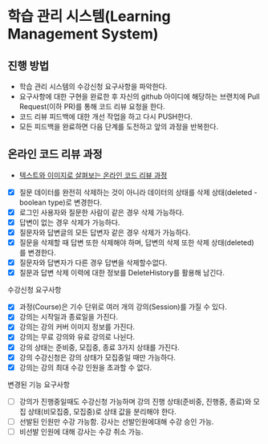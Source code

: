 # 학습 관리 시스템(Learning Management System)
## 진행 방법
* 학습 관리 시스템의 수강신청 요구사항을 파악한다.
* 요구사항에 대한 구현을 완료한 후 자신의 github 아이디에 해당하는 브랜치에 Pull Request(이하 PR)를 통해 코드 리뷰 요청을 한다.
* 코드 리뷰 피드백에 대한 개선 작업을 하고 다시 PUSH한다.
* 모든 피드백을 완료하면 다음 단계를 도전하고 앞의 과정을 반복한다.

## 온라인 코드 리뷰 과정
* [텍스트와 이미지로 살펴보는 온라인 코드 리뷰 과정](https://github.com/next-step/nextstep-docs/tree/master/codereview)

-[x] 질문 데이터를 완전히 삭제하는 것이 아니라 데이터의 상태를 삭제 상태(deleted - boolean type)로 변경한다.
-[x] 로그인 사용자와 질문한 사람이 같은 경우 삭제 가능하다.
-[x] 답변이 없는 경우 삭제가 가능하다.
-[x] 질문자와 답변글의 모든 답변자 같은 경우 삭제가 가능하다.
-[x] 질문을 삭제할 때 답변 또한 삭제해야 하며, 답변의 삭제 또한 삭제 상태(deleted)를 변경한다.
-[x] 질문자와 답변자가 다른 경우 답변을 삭제할수없다.
-[x] 질문과 답변 삭제 이력에 대한 정보를 DeleteHistory를 활용해 남긴다.

수강신청 요구사항

-[x] 과정(Course)은 기수 단위로 여러 개의 강의(Session)를 가질 수 있다.
-[x] 강의는 시작일과 종료일을 가진다.
-[x] 강의는 강의 커버 이미지 정보를 가진다.
-[x] 강의는 무료 강의와 유료 강의로 나뉜다.
-[x] 강의 상태는 준비중, 모집중, 종료 3가지 상태를 가진다.
-[x] 강의 수강신청은 강의 상태가 모집중일 때만 가능하다.
-[x] 강의는 강의 최대 수강 인원을 초과할 수 없다.

변경된 기능 요구사항

-[ ] 강의가 진행중일때도 수강신청 가능하며 강의 진행 상태(준비중, 진행중, 종료)와 모집 상태(비모집중, 모집중)로 상태 값을 분리해야 한다.
-[ ] 선발된 인원만 수강 가능함. 강사는 선발인원에대해 수강 승인 가능.
-[ ] 비선발 인원에 대해 강사는 수강 취소 가능.